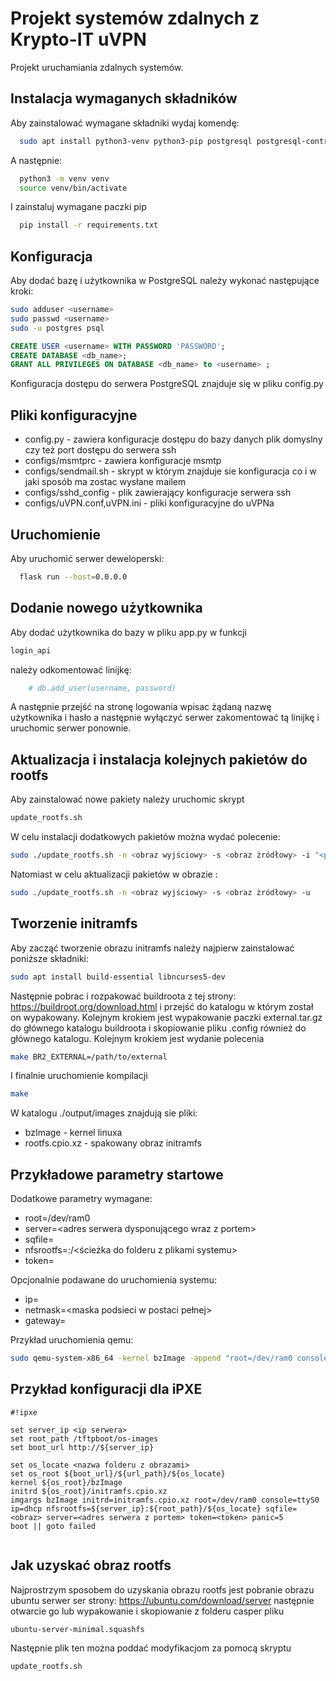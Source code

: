 
# Projekt systemów zdalnych z Krypto-IT uVPN

Projekt uruchamiania zdalnych systemów.


## Instalacja wymaganych składników

Aby zainstalować wymagane składniki wydaj komendę:

```bash
  sudo apt install python3-venv python3-pip postgresql postgresql-contrib
```

A następnie:

```bash
  python3 -m venv venv
  source venv/bin/activate
```

I zainstaluj wymagane paczki pip

```bash
  pip install -r requirements.txt
```


    
## Konfiguracja

Aby dodać bazę i użytkownika w PostgreSQL należy wykonać następujące kroki:
```bash
sudo adduser <username>
sudo passwd <username>
sudo -u postgres psql
```

```sql
CREATE USER <username> WITH PASSWORD 'PASSWORD';
CREATE DATABASE <db_name>;
GRANT ALL PRIVILEGES ON DATABASE <db_name> to <username> ;
```

Konfiguracja dostępu do serwera PostgreSQL znajduje się w pliku config.py



## Pliki konfiguracyjne

- config.py - zawiera konfiguracje dostępu do bazy danych plik domyslny czy też port dostępu do serwera ssh
- configs/msmtprc - zawiera konfiguracje msmtp 
- configs/sendmail.sh - skrypt w którym znajduje sie konfiguracja co i w jaki sposób ma zostac wysłane mailem
- configs/sshd_config - plik zawierający konfiguracje serwera ssh 
- configs/uVPN.conf,uVPN.ini - pliki konfiguracyjne do uVPNa 
## Uruchomienie

Aby uruchomić serwer deweloperski: 

```bash
  flask run --host=0.0.0.0
```


## Dodanie nowego użytkownika

Aby dodać użytkownika do bazy w pliku app.py w funkcji 
```python
login_api
```
należy odkomentować linijkę:

```python
    # db.add_user(username, password)
```

A następnie przejść na stronę logowania wpisac żądaną nazwę użytkownika i hasło a następnie wyłączyć serwer zakomentować tą linijkę i uruchomic serwer ponownie.
## Aktualizacja i instalacja kolejnych pakietów do rootfs

Aby zainstalować nowe pakiety należy uruchomic skrypt 
```bash
update_rootfs.sh
```

W celu instalacji dodatkowych pakietów można wydać polecenie:
```bash
sudo ./update_rootfs.sh -n <obraz wyjściowy> -s <obraz żródłowy> -i "<pakiety do instalacji>"
```

Natomiast w celu aktualizacji pakietów w obrazie :
```bash
sudo ./update_rootfs.sh -n <obraz wyjściowy> -s <obraz żródłowy> -u
```
## Tworzenie initramfs

Aby zacząć tworzenie obrazu initramfs należy najpierw zainstalować poniższe składniki:
```bash
sudo apt install build-essential libncurses5-dev
```

Następnie pobrac i rozpakować buildroota z tej strony: https://buildroot.org/download.html i przejść do katalogu w którym został on wypakowany. Kolejnym krokiem jest wypakowanie paczki external.tar.gz do głównego katalogu buildroota i skopiowanie pliku .config również do głównego katalogu. 
Kolejnym krokiem jest wydanie polecenia
```bash
make BR2_EXTERNAL=/path/to/external
```
I finalnie uruchomienie kompilacji

```bash
make
```

W katalogu ./output/images znajdują sie pliki:
- bzImage -  kernel linuxa
- rootfs.cpio.xz - spakowany obraz initramfs
## Przykładowe parametry startowe

Dodatkowe parametry wymagane:

- root=/dev/ram0
- server=<adres serwera dysponującego wraz z portem>
- sqfile=<nazwa obrazu rootfs>
- nfsrootfs=<ip>:/<ścieżka do folderu z plikami systemu>
- token=<nazwa tokenu>


Opcjonalnie podawane do uruchomienia systemu:

- ip=<ip>
- netmask=<maska podsieci w postaci pełnej>
- gateway=<adres gateway>


Przykład uruchomienia qemu:

```bash
sudo qemu-system-x86_64 -kernel bzImage -append "root=/dev/ram0 console=ttyS0 ip=dhcp nfsrootfs=<ip>:/<path/to/foo> sqfile=<obraz> server=<adres serwera z portem> token=<token> panic=5" -initrd rootfs.cpio.xz -nographic -net nic,model=virtio,macaddr=00:00:00:00:00:02 -net tap,ifname=tap0 -m 512 -no-reboot -smp cpus=4

```
## Przykład konfiguracji dla iPXE

```ipxe 
#!ipxe

set server_ip <ip serwera>
set root_path /tftpboot/os-images
set boot_url http://${server_ip}

set os_locate <nazwa folderu z obrazami>
set os_root ${boot_url}/${url_path}/${os_locate}
kernel ${os_root}/bzImage
initrd ${os_root}/initramfs.cpio.xz
imgargs bzImage initrd=initramfs.cpio.xz root=/dev/ram0 console=ttyS0 ip=dhcp nfsrootfs=${server_ip}:${root_path}/${os_locate} sqfile=<obraz> server=<adres serwera z portem> token=<token> panic=5
boot || goto failed


```
## Jak uzyskać obraz rootfs

Najprostrzym sposobem do uzyskania obrazu rootfs jest pobranie obrazu ubuntu serwer ser strony: https://ubuntu.com/download/server następnie otwarcie go lub wypakowanie i skopiowanie z folderu casper pliku 

```bash
ubuntu-server-minimal.squashfs
```

Następnie plik ten można poddać modyfikacjom za pomocą skryptu 

```bash
update_rootfs.sh
```
